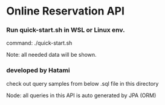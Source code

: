 # Online Reservation API

### Run quick-start.sh in  WSL or Linux env.
command: ./quick-start.sh

Note: all needed data will be shown.

### developed by Hatami

check out query samples from below .sql file in this directory

Node: all queries in this API is auto generated by JPA (ORM)